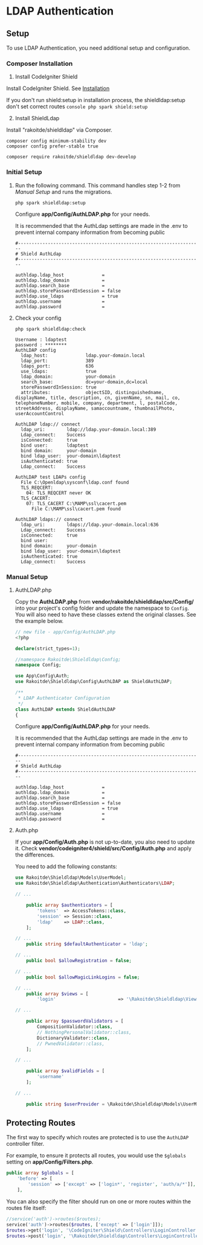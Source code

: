 # LDAP Authentication

## Setup

To use LDAP Authentication, you need additional setup and configuration.

### Composer Installation

1. Install CodeIgniter Shield

Install CodeIgniter Shield. See [Installation](https://codeigniter4.github.io/shield/install/)

If you don't run shield:setup in installation process, the shieldldap:setup don't set correct routes
    ```console
    php spark shield:setup
    ```

2. Install ShieldLdap

Install "rakoitde/shieldldap" via Composer.

```console
composer config minimum-stability dev
composer config prefer-stable true

composer require rakoitde/shieldldap dev-develop
```

### Initial Setup

1. Run the following command. This command handles step 1-2 from *Manual Setup* and runs the migrations.

    ```console
    php spark shieldldap:setup
    ```

    Configure **app/Config/AuthLDAP.php** for your needs.

    It is recommended that the AuthLdap settings are made in the .env to prevent internal company information from becoming public

    ```console
    #--------------------------------------------------------------------
    # Shield AuthLdap
    #--------------------------------------------------------------------

    authldap.ldap_host              = 
    authldap.ldap_domain            = 
    authldap.search_base            = 
    authldap.storePasswordInSession = false
    authldap.use_ldaps              = true
    authldap.username               = 
    authldap.password               = 
    ```

2. Check your config

    ```console
    php spark shieldldap:check

    Username : ldaptest
    password : ********
    AuthLDAP config
      ldap_host:              ldap.your-domain.local
      ldap_port:              389
      ldaps_port:             636
      use_ldaps:              true
      ldap_domain:            your-domain
      search_base:            dc=your-domain,dc=local
      storePasswordInSession: true
      attributes:             objectSID, distinguishedname, displayName, title, description, cn, givenName, sn, mail, co, telephoneNumber, mobile, company, department, l, postalCode, streetAddress, displayName, samaccountname, thumbnailPhoto, userAccountControl

    AuthLDAP ldap:// connect
      ldap_uri:        ldap://ldap.your-domain.local:389
      Ldap_connect:    Success
      isConnected:     true
      bind user:       ldaptest
      bind domain:     your-domain
      bind ldap_user:  your-domain\ldaptest
      isAuthenticated: true
      Ldap_connect:    Success

    AuthLDAP test LDAPs config
      File C:\Openldap\sysconf\ldap.conf found
      TLS_REQCERT:
        04: TLS_REQCERT never OK
      TLS_CACERT:
        07: TLS_CACERT C:\MAMP\ssl\cacert.pem
          File C:\MAMP\ssl\cacert.pem found

    AuthLDAP ldaps:// connect
      ldap_uri:        ldaps://ldap.your-domain.local:636
      Ldap_connect:    Success
      isConnected:     true
      bind user:
      bind domain:     your-domain
      bind ldap_user:  your-domain\ldaptest
      isAuthenticated: true
      Ldap_connect:    Success

    ```

### Manual Setup

1. AuthLDAP.php

    Copy the **AuthLDAP.php** from **vendor/rakoitde/shieldldap/src/Config/** into your project's config folder and update the namespace to `Config`. You will also need to have these classes extend the original classes. See the example below.

    ```php
    // new file - app/Config/AuthLDAP.php
    <?php

    declare(strict_types=1);

    //namespace Rakoitde\Shieldldap\Config;
    namespace Config;

    use App\Config\Auth;
    use Rakoitde\Shieldldap\Config\AuthLDAP as ShieldAuthLDAP;

    /**
     * LDAP Authenticator Configuration
     */
    class AuthLDAP extends ShieldAuthLDAP
    {
    ```

    Configure **app/Config/AuthLDAP.php** for your needs.

    It is recommended that the AuthLdap settings are made in the .env to prevent internal company information from becoming public

    ```console
    #--------------------------------------------------------------------
    # Shield AuthLdap
    #--------------------------------------------------------------------

    authldap.ldap_host              = 
    authldap.ldap_domain            = 
    authldap.search_base            = 
    authldap.storePasswordInSession = false
    authldap.use_ldaps              = true
    authldap.username               = 
    authldap.password               = 
    ```

2. Auth.php

    If your **app/Config/Auth.php** is not up-to-date, you also need to update it. Check **vendor/codeigniter4/shield/src/Config/Auth.php** and apply the differences.

    You need to add the following constants:
    ```php
    use Rakoitde\Shieldldap\Models\UserModel;
    use Rakoitde\Shieldldap\Authentication\Authenticators\LDAP;

    // ...

        public array $authenticators = [
            'tokens'  => AccessTokens::class,
            'session' => Session::class,
            'ldap'    => LDAP::class,
        ];

    // ...
        public string $defaultAuthenticator = 'ldap';

    // ...
        public bool $allowRegistration = false;

    // ...
        public bool $allowMagicLinkLogins = false;

    // ...
        public array $views = [
            'login'                       => '\Rakoitde\Shieldldap\Views\login',

    // ...

        public array $passwordValidators = [
            CompositionValidator::class,
            // NothingPersonalValidator::class,
            DictionaryValidator::class,
            // PwnedValidator::class,
        ];

    // ...

        public array $validFields = [
            'username'
        ];

    // ...

        public string $userProvider = \Rakoitde\Shieldldap\Models\UserModel::class;
    ```



## Protecting Routes

The first way to specify which routes are protected is to use the `AuthLDAP` controller
filter.

For example, to ensure it protects all routes, you
would use the `$globals` setting on **app/Config/Filters.php**.

```php
public array $globals = [
    'before' => [
        'session' => ['except' => ['login*', 'register', 'auth/a/*']],
    ],
```

You can also specify the filter should run on one or more routes within the routes
file itself:

```php
//service('auth')->routes($routes);
service('auth')->routes($routes, ['except' => ['login']]);
$routes->get('login', '\CodeIgniter\Shield\Controllers\LoginController::loginView');
$routes->post('login', '\Rakoitde\Shieldldap\Controllers\LoginController::ldapLogin');
```


